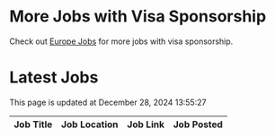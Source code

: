 # More Jobs with Visa Sponsorship

Check out [Europe Jobs](https://github.com/sureshparimi/europejobs#latest-jobs) for more jobs with visa sponsorship.

# Latest Jobs

This page is updated at December 28, 2024 13:55:27

| Job Title | Job Location | Job Link | Job Posted |
| --- | --- | --- | --- |
